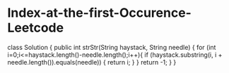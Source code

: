 # Index-at-the-first-Occurence-Leetcode
class Solution {
    public int strStr(String haystack, String needle) {
        for (int i=0;i<=haystack.length()-needle.length();i++){
             if (haystack.substring(i, i + needle.length()).equals(needle)) {
                return i;
        }
        }
    return -1;
        }
}
